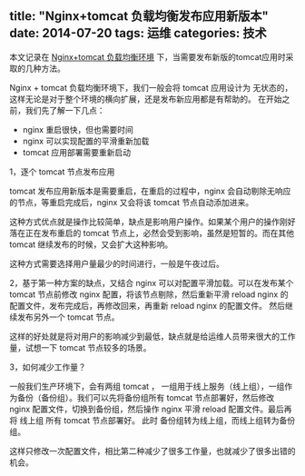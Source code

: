 title: "Nginx+tomcat 负载均衡发布应用新版本"
date: 2014-07-20
tags: 运维
categories: 技术
---

本文记录在 [Nginx+tomcat 负载均衡环境](/ubuntu-keepalived-nginx-tomcat-load-lalance.html) 下，当需要发布新版的tomcat应用时采取的几种方法。<!--more-->

Nginx + tomcat 负载均衡环境下，我们一般会将 tomcat 应用设计为 无状态的，这样无论是对于整个环境的横向扩展，还是发布新应用都是有帮助的。 在开始之前，我们先了解一下几点：

- nginx 重启很快，但也需要时间
- nginx 可以实现配置的平滑重新加载
- tomcat 应用部署需要重新启动

1，逐个 tomcat 节点发布应用

tomcat 发布应用新版本是需要重启，在重启的过程中，nginx 会自动剔除无响应的节点，等重启完成后，nginx 又会将该 tomcat 节点自动添加进来。

这种方式优点就是操作比较简单，缺点是影响用户操作。如果某个用户的操作刚好落在正在发布重启的 tomcat 节点上，必然会受到影响，虽然是短暂的。而在其他 tomcat 继续发布的时候，又会扩大这种影响。

这种方式需要选择用户量最少的时间进行，一般是午夜过后。

2，基于第一种方案的缺点，又结合 nginx 可以对配置平滑加载。可以在发布某个 tomcat 节点前修改 nginx 配置，将该节点剔除，然后重新平滑 reload nginx 的配置文件，发布完成后，再修改回来，再重新 reload nginx 的配置文件。 然后继续发布另外一个 tomcat 节点。

这样的好处就是将对用户的影响减少到最低，缺点就是给运维人员带来很大的工作量，试想一下 tomcat 节点较多的场景。

3，如何减少工作量？

一般我们生产环境下，会有两组 tomcat ， 一组用于线上服务（线上组），一组作为备份（备份组）。我们可以先将备份组所有 tomcat 节点部署好，然后修改 nginx 配置文件，切换到备份组，然后操作 nginx 平滑 reload 配置文件。最后再将 线上组 所有 tomcat 节点部署好。 此时 备份组转为线上组，而线上组转为备份组。

这样只修改一次配置文件，相比第二种减少了很多工作量，也就减少了很多出错的机会。
